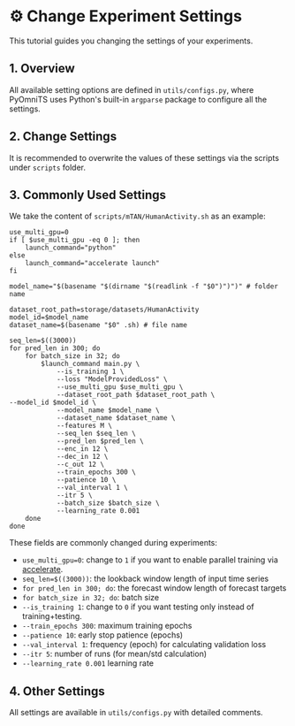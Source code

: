 # ⚙️ Change Experiment Settings

This tutorial guides you changing the settings of your experiments.

## 1. Overview

All available setting options are defined in `utils/configs.py`, where PyOmniTS uses Python's built-in `argparse` package to configure all the settings.

## 2. Change Settings

It is recommended to overwrite the values of these settings via the scripts under `scripts` folder.

## 3. Commonly Used Settings

We take the content of `scripts/mTAN/HumanActivity.sh` as an example:

```shell
use_multi_gpu=0
if [ $use_multi_gpu -eq 0 ]; then
    launch_command="python"
else
    launch_command="accelerate launch"
fi

model_name="$(basename "$(dirname "$(readlink -f "$0")")")" # folder name

dataset_root_path=storage/datasets/HumanActivity
model_id=$model_name
dataset_name=$(basename "$0" .sh) # file name

seq_len=$((3000))
for pred_len in 300; do
    for batch_size in 32; do
        $launch_command main.py \
            --is_training 1 \
            --loss "ModelProvidedLoss" \
            --use_multi_gpu $use_multi_gpu \
            --dataset_root_path $dataset_root_path \
--model_id $model_id \
            --model_name $model_name \
            --dataset_name $dataset_name \
            --features M \
            --seq_len $seq_len \
            --pred_len $pred_len \
            --enc_in 12 \
            --dec_in 12 \
            --c_out 12 \
            --train_epochs 300 \
            --patience 10 \
            --val_interval 1 \
            --itr 5 \
            --batch_size $batch_size \
            --learning_rate 0.001
    done
done
```

These fields are commonly changed during experiments:

- `use_multi_gpu=0`: change to `1` if you want to enable parallel training via [accelerate](https://huggingface.co/docs/accelerate/en/index).
- `seq_len=$((3000))`: the lookback window length of input time series
- `for pred_len in 300; do`: the forecast window length of forecast targets
- `for batch_size in 32; do`: batch size
- `--is_training 1`: change to `0` if you want testing only instead of training+testing.
- `--train_epochs 300`: maximum training epochs
- `--patience 10`: early stop patience (epochs)
- `--val_interval 1`: frequency (epoch) for calculating validation loss
- `--itr 5`: number of runs (for mean/std calculation)
- `--learning_rate 0.001` learning rate

## 4. Other Settings

All settings are available in `utils/configs.py` with detailed comments.

